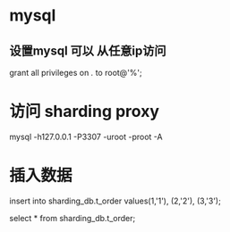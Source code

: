 # mysql
## 设置mysql 可以 从任意ip访问
grant all privileges  on *.* to root@'%';

# 访问 sharding proxy 
mysql -h127.0.0.1 -P3307 -uroot -proot -A


# 插入数据
insert into sharding_db.t_order values(1,'1'), (2,'2'), (3,'3');

select * from sharding_db.t_order;

